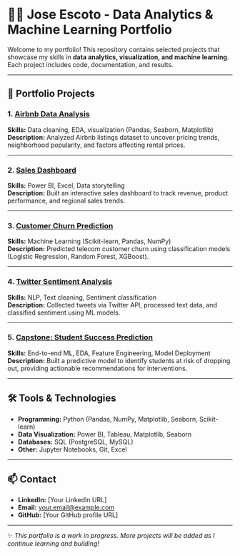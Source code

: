# 🧑‍💻 Jose Escoto - Data Analytics & Machine Learning Portfolio

Welcome to my portfolio! This repository contains selected projects that showcase my skills in **data analytics, visualization, and machine learning**. Each project includes code, documentation, and results.

---

## 📂 Portfolio Projects

### 1. [Airbnb Data Analysis](./Airbnb-Data-Analysis)
**Skills:** Data cleaning, EDA, visualization (Pandas, Seaborn, Matplotlib)  
**Description:** Analyzed Airbnb listings dataset to uncover pricing trends, neighborhood popularity, and factors affecting rental prices.

---

### 2. [Sales Dashboard](./Sales-Dashboard)
**Skills:** Power BI, Excel, Data storytelling  
**Description:** Built an interactive sales dashboard to track revenue, product performance, and regional sales trends.

---

### 3. [Customer Churn Prediction](./Customer-Churn-Prediction)
**Skills:** Machine Learning (Scikit-learn, Pandas, NumPy)  
**Description:** Predicted telecom customer churn using classification models (Logistic Regression, Random Forest, XGBoost).

---

### 4. [Twitter Sentiment Analysis](./Twitter-Sentiment-Analysis)
**Skills:** NLP, Text cleaning, Sentiment classification  
**Description:** Collected tweets via Twitter API, processed text data, and classified sentiment using ML models.

---

### 5. [Capstone: Student Success Prediction](./Student-Success-Prediction)
**Skills:** End-to-end ML, EDA, Feature Engineering, Model Deployment  
**Description:** Built a predictive model to identify students at risk of dropping out, providing actionable recommendations for interventions.

---

## 🛠️ Tools & Technologies
- **Programming:** Python (Pandas, NumPy, Matplotlib, Seaborn, Scikit-learn)
- **Data Visualization:** Power BI, Tableau, Matplotlib, Seaborn
- **Databases:** SQL (PostgreSQL, MySQL)
- **Other:** Jupyter Notebooks, Git, Excel

---

## 📫 Contact
- **LinkedIn:** [Your LinkedIn URL]
- **Email:** your.email@example.com
- **GitHub:** [Your GitHub profile URL]

---

✨ *This portfolio is a work in progress. More projects will be added as I continue learning and building!*
